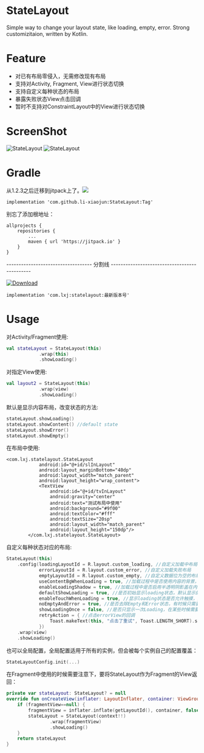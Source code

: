 # StateLayout
Simple way to change your layout state, like loading, empty, error. Strong customizitaion, written by Kotlin.


# Feature
- 对已有布局零侵入，无需修改现有布局
- 支持对Activity, Fragment, View进行状态切换
- 支持自定义每种状态的布局
- 暴露失败状态View点击回调
- 暂时不支持对ConstraintLayout中的View进行状态切换

# ScreenShot
![StateLayout](/screenshot/preview.gif)
![StateLayout](/screenshot/fragment.gif)


# Gradle
从1.2.3之后迁移到jitpack上了。[![](https://jitpack.io/v/li-xiaojun/StateLayout.svg)](https://jitpack.io/#li-xiaojun/StateLayout)
```
implementation 'com.github.li-xiaojun:StateLayout:Tag'
```
别忘了添加根地址：
```
allprojects {
    repositories {
        ...
        maven { url 'https://jitpack.io' }
    }
}
```

----------------------------------- 分割线 ---------------------------------------------

[ ![Download](https://api.bintray.com/packages/li-xiaojun/jrepo/statelayout/images/download.svg) ](https://bintray.com/li-xiaojun/jrepo/statelayout/_latestVersion)
```
implementation 'com.lxj:statelayout:最新版本号'
```



# Usage
对Activity/Fragment使用:
```kotlin
val stateLayout = StateLayout(this)
            .wrap(this)
            .showLoading()
```

对指定View使用:
```kotlin
val layout2 = StateLayout(this)
            .wrap(view)
            .showLoading()
```

默认是显示内容布局，改变状态的方法:
```kotlin
stateLayout.showLoading()
stateLayout.showContent() //default state
stateLayout.showError()
stateLayout.showEmpty()
```

在布局中使用:
```
<com.lxj.statelayout.StateLayout
            android:id="@+id/slInLayout"
            android:layout_marginBottom="40dp"
            android:layout_width="match_parent"
            android:layout_height="wrap_content">
            <TextView
                android:id="@+id/tvInLayout"
                android:gravity="center"
                android:text="测试布局中使用"
                android:background="#9f00"
                android:textColor="#fff"
                android:textSize="20sp"
                android:layout_width="match_parent"
                android:layout_height="150dp"/>
        </com.lxj.statelayout.StateLayout>
```

自定义每种状态对应的布局:
```kotlin
StateLayout(this)
    .config(loadingLayoutId = R.layout.custom_loading, //自定义加载中布局
            errorLayoutId = R.layout.custom_error, //自定义加载失败布局
            emptyLayoutId = R.layout.custom_empty, //自定义数据位为空的布局
            useContentBgWhenLoading = true, //加载过程中是否使用内容的背景，默认false
            enableLoadingShadow = true, //加载过程中是否启用半透明阴影盖在内容上面，默认false
            defaultShowLoading = true, //是否初始显示loading状态，默认显示的是Content
            enableTouchWhenLoading = true, //显示loading状态是否允许触摸，默认false
            noEmptyAndError = true, //是否去除Empty和Error状态，有时候只需要一个Loading状态，可以减少内存，默认false
            showLoadingOnce = false, //是否只显示一次Loading，在某些时候需要，默认false
            retryAction = { //点击errorView的回调
                Toast.makeText(this, "点击了重试", Toast.LENGTH_SHORT).show()
            })
    .wrap(view)
    .showLoading()
```

也可以全局配置，全局配置适用于所有的实例，但会被每个实例自己的配置覆盖：
```kotlin
StateLayoutConfig.init(...)
```

在Fragment中使用的时候需要注意下，要将StateLayout作为Fragment的View返回：
```kotlin
private var stateLayout: StateLayout? = null
override fun onCreateView(inflater: LayoutInflater, container: ViewGroup?, savedInstanceState: Bundle?): View? {
    if (fragmentView==null) {
        fragmentView = inflater.inflate(getLayoutId(), container, false)
        stateLayout = StateLayout(context!!)
                .wrap(fragmentView)
                .showLoading()
    }
    return stateLayout
}
```